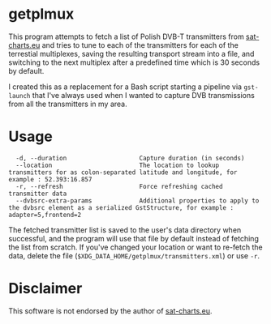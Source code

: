 # getplmux

This program attempts to fetch a list of Polish DVB-T transmitters from
[sat-charts.eu](https://sat-charts.eu/) and tries to tune to each of the
transmitters for each of the terrestial multiplexes, saving the resulting
transport stream into a file, and switching to the next multiplex after a
predefined time which is 30 seconds by default.

I created this as a replacement for a Bash script starting a pipeline via
`gst-launch` that I've always used when I wanted to capture DVB transmissions
from all the transmitters in my area.

# Usage

```
  -d, --duration                    Capture duration (in seconds)
  --location                        The location to lookup transmitters for as colon-separated latitude and longitude, for example : 52.393:16.857
  -r, --refresh                     Force refreshing cached transmitter data
  --dvbsrc-extra-params             Additional properties to apply to the dvbsrc element as a serialized GstStructure, for example : adapter=5,frontend=2
```

The fetched transmitter list is saved to the user's data directory when
successful, and the program will use that file by default instead of fetching
the list from scratch. If you've changed your location or want to re-fetch the
data, delete the file (`$XDG_DATA_HOME/getplmux/transmitters.xml`) or use `-r`.

# Disclaimer

This software is not endorsed by the author of
[sat-charts.eu](https://sat-charts.eu/).
